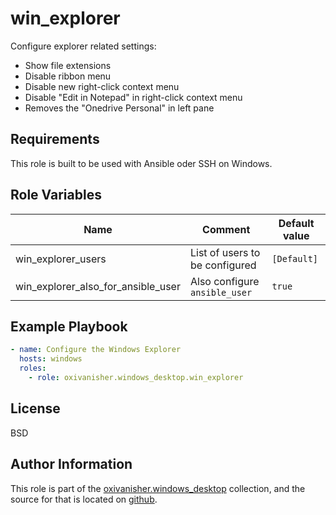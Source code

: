 win_explorer
============

Configure explorer related settings:
* Show file extensions
* Disable ribbon menu
* Disable new right-click context menu
* Disable "Edit in Notepad" in right-click context menu
* Removes the "Onedrive Personal" in left pane

Requirements
------------

This role is built to be used with Ansible oder SSH on Windows.

Role Variables
--------------

| Name                               | Comment                        | Default value |
|------------------------------------|--------------------------------|---------------|
| win_explorer_users                 | List of users to be configured | `[Default]`   |
| win_explorer_also_for_ansible_user | Also configure `ansible_user`  | `true`        |

Example Playbook
----------------
```yaml
- name: Configure the Windows Explorer
  hosts: windows
  roles:
    - role: oxivanisher.windows_desktop.win_explorer
```
License
-------

BSD

Author Information
------------------

This role is part of the [oxivanisher.windows_desktop](https://galaxy.ansible.com/ui/repo/published/oxivanisher/windows_desktop/) collection, and the source for that is located on [github](https://github.com/oxivanisher/collection-windows_desktop).
